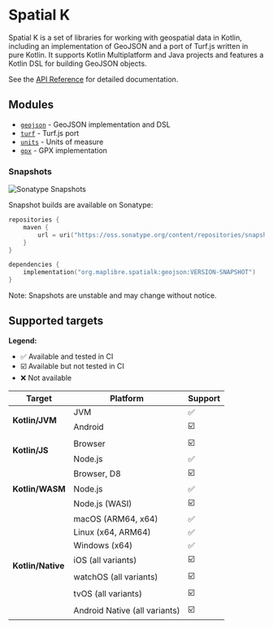 <div style="text-align: center; width: 100%; height: 200px; background-color: transparent">
    <div style="width: 100%; height: 100%; background-color: #4CAE4F; mask-image: url('./images/logo-icon.svg');
                mask-size: contain; mask-repeat: no-repeat; mask-position: center"></div>
</div>

# Spatial K

Spatial K is a set of libraries for working with geospatial data in Kotlin,
including an implementation of GeoJSON and a port of Turf.js written in pure
Kotlin. It supports Kotlin Multiplatform and Java projects and features a Kotlin
DSL for building GeoJSON objects.

See the [API Reference](api/index.html) for detailed documentation.

## Modules

- [`geojson`](./geojson/index.md) - GeoJSON implementation and DSL
- [`turf`](./turf/index.md) - Turf.js port
- [`units`](./units/index.md) - Units of measure
- [`gpx`](./gpx/index.md) - GPX implementation

### Snapshots

![Sonatype Snapshots](https://img.shields.io/maven-metadata/v?metadataUrl=https%3A%2F%2Fcentral.sonatype.com%2Frepository%2Fmaven-snapshots%2Forg%2Fmaplibre%2Fspatialk%2Fgeojson%2Fmaven-metadata.xml&label=Snapshot)

Snapshot builds are available on Sonatype:

```kotlin
repositories {
    maven {
        url = uri("https://oss.sonatype.org/content/repositories/snapshots/")
    }
}

dependencies {
    implementation("org.maplibre.spatialk:geojson:VERSION-SNAPSHOT")
}
```

Note: Snapshots are unstable and may change without notice.

## Supported targets

**Legend:**

- ✅ Available and tested in CI
- ☑️ Available but not tested in CI
- ❌ Not available

<table>
  <thead>
    <tr>
      <th>Target</th>
      <th>Platform</th>
      <th>Support</th>
    </tr>
  </thead>
  <tbody>
    <tr>
      <td rowspan="2"><b>Kotlin/JVM</b></td>
      <td>JVM</td>
      <td>✅</td>
    </tr>
    <tr>
      <td>Android</td>
      <td>☑️</td>
    </tr>
    <tr>
      <td rowspan="2"><b>Kotlin/JS</b></td>
      <td>Browser</td>
      <td>☑️</td>
    </tr>
    <tr>
      <td>Node.js</td>
      <td>✅</td>
    </tr>
    <tr>
      <td rowspan="3"><b>Kotlin/WASM</b></td>
      <td>Browser, D8</td>
      <td>☑️</td>
    </tr>
    <tr>
      <td>Node.js</td>
      <td>✅</td>
    </tr>
    <tr>
      <td>Node.js (WASI)</td>
      <td>☑️</td>
    </tr>
    <tr>
      <td rowspan="7"><b>Kotlin/Native</b></td>
      <td>macOS (ARM64, x64)</td>
      <td>✅</td>
    </tr>
    <tr>
      <td>Linux (x64, ARM64)</td>
      <td>✅</td>
    </tr>
    <tr>
      <td>Windows (x64)</td>
      <td>✅</td>
    </tr>
    <tr>
      <td>iOS (all variants)</td>
      <td>☑️</td>
    </tr>
    <tr>
      <td>watchOS (all variants)</td>
      <td>☑️</td>
    </tr>
    <tr>
      <td>tvOS (all variants)</td>
      <td>☑️</td>
    </tr>
    <tr>
      <td>Android Native (all variants)</td>
      <td>☑️</td>
    </tr>
  </tbody>
</table>
